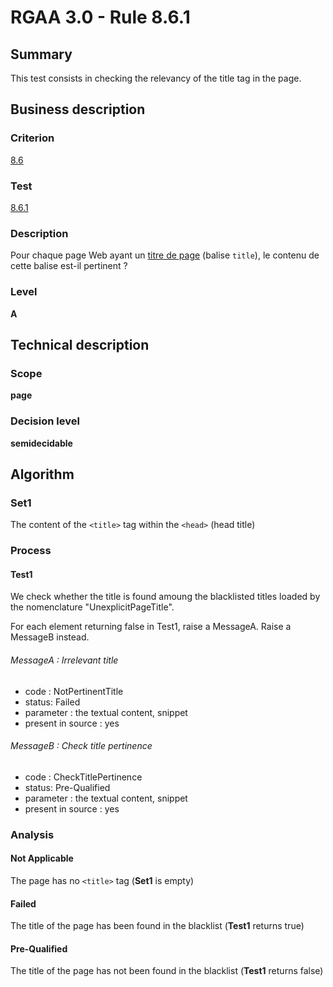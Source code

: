 # RGAA 3.0 -  Rule 8.6.1

## Summary

This test consists in checking the relevancy of the title tag in the page.

## Business description

### Criterion

[8.6](http://references.modernisation.gouv.fr/referentiel-technique-0#crit-8-6)

### Test

[8.6.1](http://references.modernisation.gouv.fr/referentiel-technique-0#test-8-6-1)

### Description

Pour chaque page Web ayant un <a href="http://references.modernisation.gouv.fr/referentiel-technique-0#mTitrePage">titre de page</a> (balise `title`), le contenu de cette balise est-il pertinent ?

### Level

**A**

## Technical description

### Scope

**page**

### Decision level

**semidecidable**

## Algorithm

### Set1

The content of the `<title>` tag within the `<head>` (head title)

### Process

#### Test1

We check whether the title is found amoung the blacklisted titles loaded by the nomenclature "UnexplicitPageTitle". 

For each element returning false in Test1, raise a MessageA. Raise a MessageB instead.

###### MessageA : Irrelevant title

-   code : NotPertinentTitle
-   status: Failed
-   parameter : the textual content, snippet
-   present in source : yes

###### MessageB : Check title pertinence

-   code : CheckTitlePertinence
-   status: Pre-Qualified
-   parameter : the textual content, snippet
-   present in source : yes

### Analysis

####  Not Applicable

The page has no `<title>` tag (**Set1** is empty)

#### Failed

The title of the page has been found in the blacklist (**Test1** returns true)

#### Pre-Qualified

The title of the page has not been found in the blacklist (**Test1** returns false)

